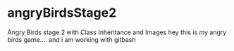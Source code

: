 # angryBirdsStage2
Angry Birds stage 2 with Class Inheritance and Images
hey this is my angry birds game.... and i am working with gitbash
